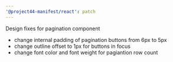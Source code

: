 ```yaml
---
'@project44-manifest/react': patch
---
```


Design fixes for pagination component

- change internal padding of pagination buttons from 6px to 5px
- change outline offset to 1px for buttons in focus
- change font color and font weight for pagiantion row count
